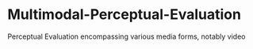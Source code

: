 # Multimodal-Perceptual-Evaluation
Perceptual Evaluation encompassing various media forms, notably video
